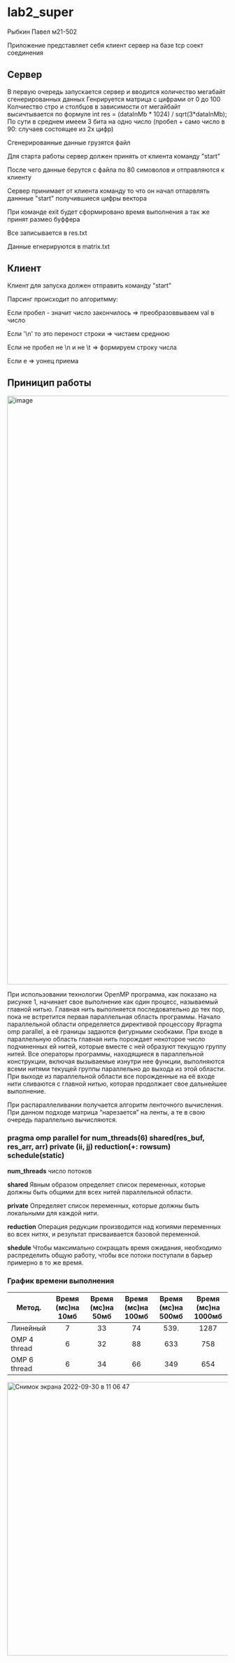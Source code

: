 # lab2_super

Рыбкин Павел м21-502 


Приложение представляет себя клиент сервер на базе tcp соект соединения

## Сервер
В первую очередь запускается сервер и вводится количество мегабайт сгенерированных данных
Генрируется матрица с цифрами от 0 до 100 
Колчиество стро и столбцов в зависимости от мегайбайт высичтывается по формуле 
int res = (dataInMb * 1024) / sqrt(3*dataInMb);
По сути в среднем имеем 3 бита на одно число (пробел + само число в 90: случаев состоящее из 2х цифр)

Сгенерированные данные грузятся файл

Для старта работы сервер должен принять от клиента команду "start"

После чего данные берутся с файла по 80 симоволов и отправляются к клиенту


Сервер принимает от клиента команду то что он начал отпарвлять даннные "start" получившиеся цифры вектора

При команде exit будет сформировано время выполнения а так же принят размео буффера

Все записывается в res.txt

Данные егнерируются в matrix.txt

## Клиент
Клиент для запуска должен отправить команду "start"

Парсинг происходит по алгоритмму:

Если пробел - значит число закончилось => преобразоввываем val в число

Если '\n' то это переност строки => чистаем среднюю

Если не пробел не \n и не \t => формируем строку числа

Если e => уонец приема

## Приницип работы
<img width="1343" alt="image" src="https://user-images.githubusercontent.com/72603507/193226323-79f2e306-d2b0-4ef0-b842-8b655f61a259.png">

При использовании технологии OpenMP программа, как показано на рисунке 1, начинает свое выполнение как один процесс, называемый главной нитью. Главная нить выполняется последовательно до тех пор, пока не встретится первая параллельная область программы. Начало параллельной области определяется директивой процессору #pragma omp parallel, а её границы задаются фигурными скобками. При входе в параллельную область главная нить порождает некоторое число подчиненных ей нитей, которые вместе с ней образуют текущую группу нитей. Все операторы программы, находящиеся в параллельной конструкции, включая вызываемые изнутри нее функции, выполняются всеми нитями текущей группы параллельно до выхода из этой области. При выходе из параллельной области все порожденные на её входе нити сливаются с главной нитью, которая продолжает свое дальнейшее выполнение.


При распараллеливании получается алгоритм ленточного вычисления. При данном подходе матрица “нарезается” на ленты, а те в свою очередь параллельно вычисляются. 


### pragma omp parallel for num_threads(6) shared(res_buf, res_arr, arr) private (ii, jj) reduction(+: rowsum) schedule(static)

__num_threads__ число потоков

__shared__ Явным образом определяет список переменных, которые должны быть общими для всех нитей параллельной области.

__private__ Определяет список переменных, которые должны быть локальными для каждой нити.

__reduction__  Операция редукции производится над копиями переменных во всех нитях, и результат присваивается базовой переменной.

__shedule__ Чтобы максимально сокращать время ожидания, необходимо распределить общую работу, чтобы все потоки поступали в барьер примерно в то же время.




### График времени выполнения

| Метод.        | Время (мс)на 10мб  | Время (мс)на 50мб  | Время (мс)на 100мб | Время (мс)на 500мб | Время (мс)на 1000мб|
| ------------- |:------------------:|:------------------:|:------------------:|:------------------:|:------------------:|
| Линейный      |         7          |         33         |        74          |       539.         |       1287         |
| OMP 4 thread  |         6          |         32         |        88          |       633          |        758         |
| OMP 6 thread  |         6          |         34         |        66          |       349          |        654         |

<img width="624" alt="Снимок экрана 2022-09-30 в 11 06 47" src="https://user-images.githubusercontent.com/72603507/193223312-3eb418a5-b0a7-4c31-96a5-1535b719de05.png">


